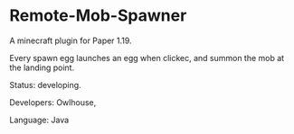 # Remote-Mob-Spawner

A minecraft plugin for Paper 1.19.

Every spawn egg launches an egg when clickec, and summon the mob at the landing point.

Status: developing.

Developers: Owlhouse,

Language: Java
